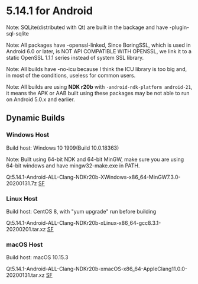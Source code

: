 # 5.14.1 for Android

Note: SQLite(distributed with Qt) are built in the backage and have -plugin-sql-sqlite

Note: All packages have -openssl-linked, Since BoringSSL, which is used in Android 6.0 or later, is NOT API COMPATIBLE WITH OPENSSL, we link it to a static OpenSSL 1.1.1 series instead of system SSL library.

Note: All builds have -no-icu because I think the ICU library is too big and, in most of the conditions, useless for common users.

Note: All builds are using __NDK r20b__ with `-android-ndk-platform android-21`, it means the APK or AAB built using these packages may be not able to run on Android 5.0.x and earlier.

## Dynamic Builds

### Windows Host

Build host: Windows 10 1909(Build 10.0.18363)

Note: Built using 64-bit NDK and 64-bit MinGW, make sure you are using 64-bit windows and have mingw32-make.exe in PATH.

Qt5.14.1-Android-ALL-Clang-NDKr20b-XWindows-x86_64-MinGW7.3.0-20200131.7z [SF](https://sourceforge.net/projects/fsu0413-qtbuilds/files/Qt5.14/Android/Windows-x86_64-hosted/Qt5.14.1-Android-ALL-Clang-NDKr20b-XWindows-x86_64-MinGW7.3.0-20200131.7z)

### Linux Host

Build host: CentOS 8, with "yum upgrade" run before building

Qt5.14.1-Android-ALL-Clang-NDKr20b-xLinux-x86_64-gcc8.3.1-20200201.tar.xz [SF](https://sourceforge.net/projects/fsu0413-qtbuilds/files/Qt5.14/Android/Linux-x86_64-hosted/Qt5.14.1-Android-ALL-Clang-NDKr20b-xLinux-x86_64-gcc8.3.1-20200201.tar.xz)

### macOS Host

Build host: macOS 10.15.3

Qt5.14.1-Android-ALL-Clang-NDKr20b-xmacOS-x86_64-AppleClang11.0.0-20200131.tar.xz [SF](https://sourceforge.net/projects/fsu0413-qtbuilds/files/Qt5.14/Android/macOS-x86_64-hosted/Qt5.14.1-Android-ALL-Clang-NDKr20b-xmacOS-x86_64-AppleClang11.0.0-20200131.tar.xz)
